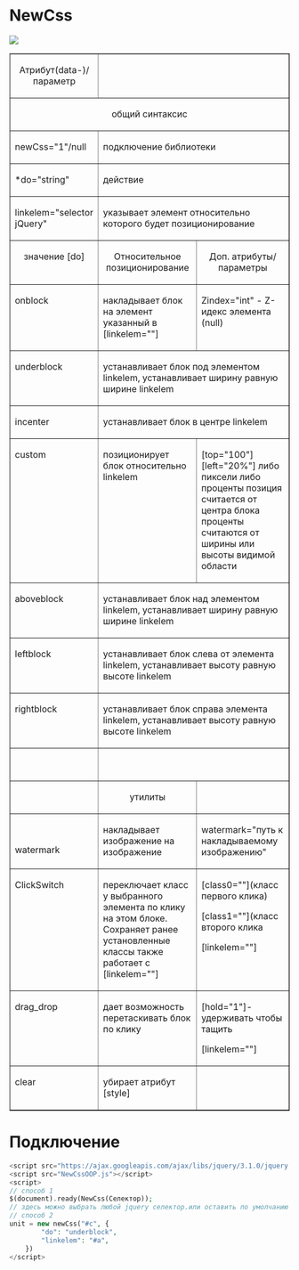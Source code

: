 # NewCss
![](https://raw.githubusercontent.com/Traineratwot/NewCss/master/favicon.ico)
<table Table border=1 cellspacing=0 cellpadding=0
>
<tr >
	<td valign=top>
		<p align=center>Атрибут(data-)/параметр</p>
	</td>
	<td colspan=2 valign=top></td>
</tr>
<tr >
	<td colspan=3 valign=top>
		<p align=center>общий синтаксис</p>
	</td>
</tr>
<tr >
	<td valign=top>
		<p >newCss=&quot;1&quot;/<span lang=EN-US >null</span></p>
	</td>
	<td colspan=2 valign=top>
		<p >подключение библиотеки </p>
	</td>
</tr>
<tr >
	<td valign=top>
		<p ><span lang=EN-US >*</span>do=&quot;<span lang=EN-US
				>string</span>&quot;</p>
	</td>
	<td colspan=2 valign=top>
		<p ><span class=SpellE><span lang=EN-US >действие</span></span></p>
	</td>
</tr>
<tr >
	<td valign=top>
		<p ><span lang=EN-US >linkelem=&quot;selector
				jQuery&quot;</span></p>
	</td>
	<td colspan=2 valign=top>
		<p >указывает элемент относительно которого будет позиционирование</p>
	</td>
</tr>
<tr >
	<td valign=top>
		<p align=center>значение <span lang=EN-US >[</span>do<span
				lang=EN-US>]</span></p>
	</td>
	<td valign=top>
		<p align=center>Относительное позиционирование</p>
	</td>
	<td valign=top>
		<p align=center>Доп. атрибуты/параметры</p>
	</td>
</tr>
<tr >
	<td valign=top>
		<p ><span lang=EN-US >o</span><span class=SpellE>nblock</span></p>
	</td>
	<td valign=top>
		<p >накладывает блок на элемент указанный в [linkelem=&quot;&quot;]</p>
	</td>
	<td valign=top>
		<p ><span class=SpellE>Zindex</span>=&quot;<span lang=EN-US >int</span>&quot; -
			Z-<span class=SpellE>идекс</span>
			элемента (<span lang=EN-US >null</span>)</p>
	</td>
</tr>
<tr >
	<td valign=top>
		<p ><span class=SpellE><span lang=EN-US >underblock</span></span></p>
	</td>
	<td colspan=2 valign=top>
		<p >устанавливает блок под элементом linkelem, устанавливает ширину
			равную ширине linkelem</p>
	</td>
</tr>
<tr >
	<td valign=top>
		<p ><span class=SpellE>incenter</span></p>
	</td>
	<td colspan=2 valign=top>
		<p >устанавливает блок в центре linkelem</p>
	</td>
</tr>
<tr >
	<td valign=top>
		<p ><span class=SpellE>custom</span></p>
	</td>
	<td valign=top>
		<p >позиционирует блок относительно linkelem</p>
	</td>
	<td valign=top>
		<p >[<span class=SpellE>top</span>=&quot;100&quot;] [<span class=SpellE>left</span>=&quot;20%&quot;]
			либо <span class=GramE>пиксели</span> либо проценты позиция считается от
			центра блока проценты считаются от ширины или высоты видимой области</p>
	</td>
</tr>
<tr >
	<td valign=top>
		<p ><span class=SpellE>aboveblock</span></p>
	</td>
	<td colspan=2 valign=top>
		<p >устанавливает блок над элементом linkelem, устанавливает ширину
			равную ширине linkelem</p>
	</td>
</tr>
<tr >
	<td valign=top>
		<p ><span class=SpellE>leftblock</span></p>
	</td>
	<td colspan=2 valign=top>
		<p >устанавливает блок слева от элемента linkelem, устанавливает высоту
			равную высоте linkelem</p>
	</td>
</tr>
<tr >
	<td valign=top>
		<p ><span class=SpellE>rightblock</span></p>
	</td>
	<td colspan=2 valign=top>
		<p >устанавливает блок справа элемента linkelem, устанавливает высоту
			равную высоте linkelem</p>
	</td>
</tr>
<tr >
	<td valign=top>
		<p >&nbsp;</p>
	</td>
	<td colspan=2 valign=top>
		<p >&nbsp;</p>
	</td>
</tr>
<tr >
	<td valign=top>
		<p align=center>&nbsp;</p>
	</td>
	<td valign=top>
		<p align=center>утилиты</p>
	</td>
	<td valign=top>
		<p >&nbsp;</p>
	</td>
</tr>
<tr >
	<td valign=top>
		<p >&nbsp;</p>
		<p ><span class=SpellE>watermark</span></p>
	</td>
	<td valign=top>
		<p >накладывает изображение на изображение</p>
	</td>
	<td valign=top>
		<p ><span class=SpellE>watermark</span>=&quot;путь к накладываемому
			изображению&quot;</p>
	</td>
</tr>
<tr >
	<td valign=top>
		<p ><span class=SpellE>ClickSwitch</span></p>
	</td>
	<td valign=top>
		<p >переключает класс у выбранного элемента по клику на этом блоке. Сохраняет
			ранее установленные классы также работает с [linkelem=&quot;&quot;]</p>
	</td>
	<td valign=top>
		<p >[class0=&quot;<span class=GramE>&quot;](</span>класс первого клика)</p>
		<p >[class1=&quot;<span class=GramE>&quot;](</span>класс второго клика</p>
		<p >[linkelem=&quot;&quot;]</p>
	</td>
</tr>
<tr >
	<td valign=top>
		<p ><span class=SpellE>drag_drop</span></p>
	</td>
	<td valign=top>
		<p >дает возможность перетаскивать блок по клику</p>
	</td>
	<td valign=top>
		<p >[<span class=SpellE>hold</span>=&quot;1&quot;]-удерживать чтобы
			тащить</p>
		<p >[linkelem=&quot;&quot;]</p>
	</td>
</tr>
<tr >
	<td valign=top>
		<p ><span class=SpellE>clear</span></p>
	</td>
	<td valign=top>
		<p >убирает атрибут [<span class=SpellE>style</span>]</p>
	</td>
	<td valign=top>
		<p >&nbsp;</p>
	</td>
</tr>
</table>
<H1>Подключение</h1>

```php
<script src="https://ajax.googleapis.com/ajax/libs/jquery/3.1.0/jquery.min.js"></script>
<script src="NewCssOOP.js"></script>
<script>
// способ 1
$(document).ready(NewCss(Селектор));
// здесь можно выбрать любой jquery селектор.или оставить по умолчанию 
// способ 2
unit = new newCss("#c", {
		"do": "underblock",
		"linkelem": "#a",
	})
</script>
```

